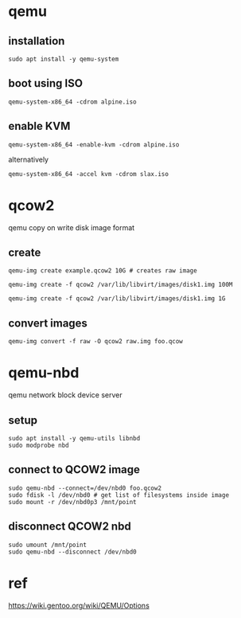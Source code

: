 # qemu

## installation

`sudo apt install -y qemu-system`

## boot using ISO

`qemu-system-x86_64 -cdrom alpine.iso`

## enable KVM	

`qemu-system-x86_64 -enable-kvm -cdrom alpine.iso`

alternatively

`qemu-system-x86_64 -accel kvm -cdrom slax.iso`

# qcow2

qemu copy on write disk image format

## create

`qemu-img create example.qcow2 10G # creates raw image`

`qemu-img create -f qcow2 /var/lib/libvirt/images/disk1.img 100M`

`qemu-img create -f qcow2 /var/lib/libvirt/images/disk1.img 1G`

## convert images

`qemu-img convert -f raw -O qcow2 raw.img foo.qcow`

# qemu-nbd

qemu network block device server

## setup

```
sudo apt install -y qemu-utils libnbd
sudo modprobe nbd
```

## connect to QCOW2 image

```
sudo qemu-nbd --connect=/dev/nbd0 foo.qcow2
sudo fdisk -l /dev/nbd0 # get list of filesystems inside image
sudo mount -r /dev/nbd0p3 /mnt/point
``` 

## disconnect QCOW2 nbd

```
sudo umount /mnt/point
sudo qemu-nbd --disconnect /dev/nbd0
```

# ref

https://wiki.gentoo.org/wiki/QEMU/Options
